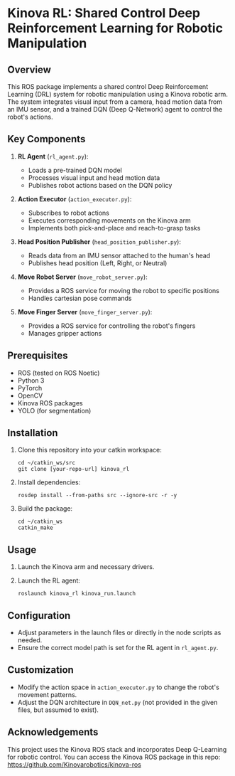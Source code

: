 # Kinova RL: Shared Control Deep Reinforcement Learning for Robotic Manipulation

## Overview

This ROS package implements a shared control Deep Reinforcement Learning (DRL) system for robotic manipulation using a Kinova robotic arm. The system integrates visual input from a camera, head motion data from an IMU sensor, and a trained DQN (Deep Q-Network) agent to control the robot's actions.

## Key Components

1. **RL Agent** (`rl_agent.py`): 
   - Loads a pre-trained DQN model
   - Processes visual input and head motion data
   - Publishes robot actions based on the DQN policy

2. **Action Executor** (`action_executor.py`):
   - Subscribes to robot actions
   - Executes corresponding movements on the Kinova arm
   - Implements both pick-and-place and reach-to-grasp tasks

3. **Head Position Publisher** (`head_position_publisher.py`):
   - Reads data from an IMU sensor attached to the human's head
   - Publishes head position (Left, Right, or Neutral)

4. **Move Robot Server** (`move_robot_server.py`):
   - Provides a ROS service for moving the robot to specific positions
   - Handles cartesian pose commands

5. **Move Finger Server** (`move_finger_server.py`):
   - Provides a ROS service for controlling the robot's fingers
   - Manages gripper actions

## Prerequisites

- ROS (tested on ROS Noetic)
- Python 3
- PyTorch
- OpenCV
- Kinova ROS packages
- YOLO (for segmentation)

## Installation

1. Clone this repository into your catkin workspace:
   ```
   cd ~/catkin_ws/src
   git clone [your-repo-url] kinova_rl
   ```

2. Install dependencies:
   ```
   rosdep install --from-paths src --ignore-src -r -y
   ```

3. Build the package:
   ```
   cd ~/catkin_ws
   catkin_make
   ```

## Usage

1. Launch the Kinova arm and necessary drivers.

2. Launch the RL agent:
   ```
   roslaunch kinova_rl kinova_run.launch
   ```

## Configuration

- Adjust parameters in the launch files or directly in the node scripts as needed.
- Ensure the correct model path is set for the RL agent in `rl_agent.py`.

## Customization

- Modify the action space in `action_executor.py` to change the robot's movement patterns.
- Adjust the DQN architecture in `DQN_net.py` (not provided in the given files, but assumed to exist).


## Acknowledgements

This project uses the Kinova ROS stack and incorporates Deep Q-Learning for robotic control. You can access the Kinova ROS package in this repo: https://github.com/Kinovarobotics/kinova-ros

